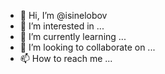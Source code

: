 - 👋 Hi, I’m @isinelobov
- 👀 I’m interested in ...
- 🌱 I’m currently learning ...
- 💞️ I’m looking to collaborate on ...
- 📫 How to reach me ...

<!---
isinelobov/isinelobov is a ✨ special ✨ repository because its `README.md` (this file) appears on your GitHub profile.
You can click the Preview link to take a look at your changes.
--->
